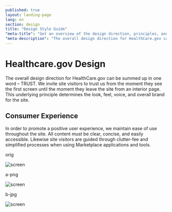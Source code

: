 ```yaml
---
published: true
layout: landing-page
lang: en
section: design
title: "Design Style Guide"
"meta-title": "Get an overview of the design direction, principles, and guidelines for HealthCare.gov"
"meta-description": "The overall design direction for HealthCare.gov can be summed up in one word – trust. This underlying principle determines the look, feel, voice, and overall brand for the site."
---
```


# Healthcare.gov Design

<div class="intro">
The overall design direction for HealthCare.gov can be summed up in one word – TRUST. We invite site visitors to trust us from the moment they see the first screen until the moment they leave the site from an interior page. This underlying principle determines the look, feel, voice, and overall brand for the site.
</div>

<div class="hr"></div>

## Consumer Experience

In order to promote a positive user experience, we maintain ease of use throughout the site. All content must be clear, concise, and easily accessible. Likewise site visitors are guided through clutter-fee and simplified processes when using Marketplace applications and tools.

orig
<p><img src="{{site.baseurl}}/images/design/1_Browser.png" alt="screen" title="screen"/></p>
a-png
<p><img src="{{site.baseurl}}/images/design/1_Browser-a.png" alt="screen" title="screen"/></p>
b-jpg
<p><img src="{{site.baseurl}}/images/design/1_Browser-b.jpg" alt="screen" title="screen"/></p>